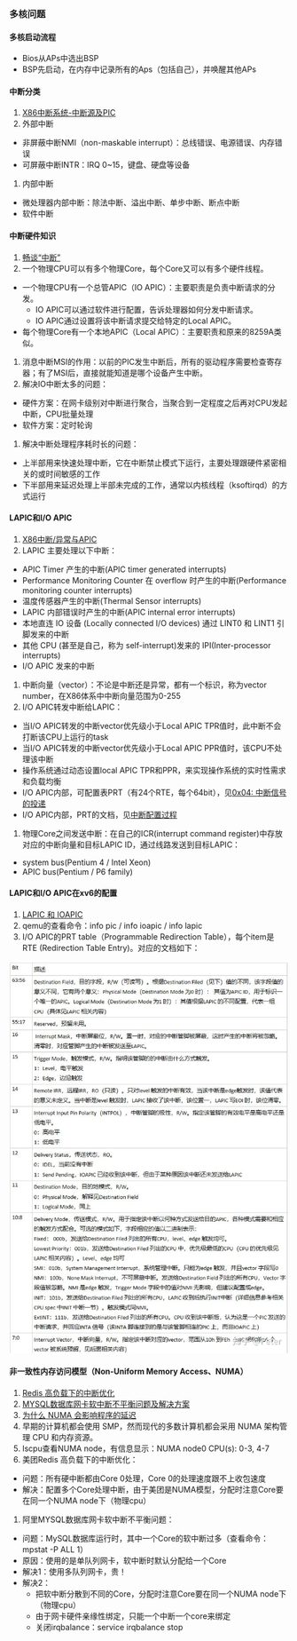 ### 多核问题

#### 多核启动流程
* Bios从APs中选出BSP
* BSP先启动，在内存中记录所有的Aps（包括自己），并唤醒其他APs

#### 中断分类
1. [X86中断系统-中断源及PIC](https://blog.csdn.net/JIA_GUOQIANG/article/details/52939035)
1. 外部中断
  * 非屏蔽中断NMI（non-maskable interrupt）：总线错误、电源错误、内存错误
  * 可屏蔽中断INTR：IRQ 0~15，键盘、硬盘等设备
1. 内部中断
  * 微处理器内部中断：除法中断、溢出中断、单步中断、断点中断
  * 软件中断
  
#### 中断硬件知识
1. [畅谈“中断”](https://blog.51cto.com/alanwu/1273095)
1. 一个物理CPU可以有多个物理Core，每个Core又可以有多个硬件线程。
  * 一个物理CPU有一个总管APIC（IO APIC）：主要职责是负责中断请求的分发。
    * IO APIC可以通过软件进行配置，告诉处理器如何分发中断请求。
    * IO APIC通过设置将该中断请求提交给特定的Local APIC。
  * 每个物理Core有一个本地APIC（Local APIC）：主要职责和原来的8259A类似。
1. 消息中断MSI的作用：以前的PIC发生中断后，所有的驱动程序需要检查寄存器；有了MSI后，直接就能知道是哪个设备产生中断。
1. 解决IO中断太多的问题：
  * 硬件方案：在网卡级别对中断进行聚合，当聚合到一定程度之后再对CPU发起中断，CPU批量处理
  * 软件方案：定时轮询
1. 解决中断处理程序耗时长的问题：
  * 上半部用来快速处理中断，它在中断禁止模式下运行，主要处理跟硬件紧密相关的或时间敏感的工作
  * 下半部用来延迟处理上半部未完成的工作，通常以内核线程（ksoftirqd）的方式运行

#### LAPIC和I/O APIC
1. [X86中断/异常与APIC](https://www.cnblogs.com/wsg1100/p/14055863.html)
1. LAPIC 主要处理以下中断：
  * APIC Timer 产生的中断(APIC timer generated interrupts)
  * Performance Monitoring Counter 在 overflow 时产生的中断(Performance monitoring counter interrupts)
  * 温度传感器产生的中断(Thermal Sensor interrupts)
  * LAPIC 内部错误时产生的中断(APIC internal error interrupts)
  * 本地直连 IO 设备 (Locally connected I/O devices) 通过 LINT0 和 LINT1 引脚发来的中断
  * 其他 CPU (甚至是自己，称为 self-interrupt)发来的 IPI(Inter-processor interrupts)
  * I/O APIC 发来的中断
1. 中断向量（vector）：不论是中断还是异常，都有一个标识，称为vector number，在X86体系中中断向量范围为0-255  
1. I/O APIC转发中断给LAPIC：
  * 当I/O APIC转发的中断vector优先级小于Local APIC TPR值时，此中断不会打断该CPU上运行的task
  * 当I/O APIC转发的中断vector优先级小于Local APIC PPR值时，该CPU不处理该中断
  * 操作系统通过动态设置local APIC TPR和PPR，来实现操作系统的实时性需求和负载均衡
  * I/O APIC内部，可配置表PRT（有24个RTE，每个64bit），见[0x04: 中断信号的投递](https://www.cnblogs.com/xuanyuan/p/14679727.html)
  * I/O APIC内部，PRT的文档，见[中断配置过程](https://www.cnblogs.com/wahaha02/p/6341095.html)
1. 物理Core之间发送中断：在自己的ICR(interrupt command register)中存放对应的中断向量和目标LAPIC ID，通过线路发送到目标LAPIC：
  * system bus(Pentium 4 / Intel Xeon)
  * APIC bus(Pentium / P6 family)  

#### LAPIC和I/O APIC在xv6的配置
1. [LAPIC 和 IOAPIC](https://zhuanlan.zhihu.com/p/313725721)
1. qemu的查看命令：info pic / info ioapic / info lapic
1. I/O APIC的PRT table（Programmable Redirection Table），每个item是RTE (Redirection Table Entry)。对应的文档如下：


![](../images/xv6-lab53.jpg)


#### 非一致性内存访问模型（Non-Uniform Memory Access、NUMA）
1. [Redis 高负载下的中断优化](https://tech.meituan.com/2018/03/16/redis-high-concurrency-optimization.html)
1. [MYSQL数据库网卡软中断不平衡问题及解决方案](http://blog.yufeng.info/archives/2037)
1. [为什么 NUMA 会影响程序的延迟](https://draveness.me/whys-the-design-numa-performance/)
1. 早期的计算机都会使用 SMP，然而现代的多数计算机都会采用 NUMA 架构管理 CPU 和内存资源。
1. lscpu查看NUMA node，有信息显示：NUMA node0 CPU(s): 0-3, 4-7
1. 美团Redis 高负载下的中断优化：
  * 问题：所有硬中断都由Core 0处理，Core 0的处理速度跟不上收包速度
  * 解决：配置多个Core处理中断，由于美团是NUMA模型，分配时注意Core要在同一个NUMA node下（物理cpu）
1. 阿里MYSQL数据库网卡软中断不平衡问题：
  * 问题：MySQL数据库运行时，其中一个Core的软中断过多（查看命令：mpstat -P ALL 1）
  * 原因：使用的是单队列网卡，软中断时默认分配给一个Core
  * 解决1：使用多队列网卡，贵！
  * 解决2：
    * 把软中断分散到不同的Core，分配时注意Core要在同一个NUMA node下（物理cpu）
    * 由于网卡硬件亲缘性绑定，只能一个中断一个core来绑定
    * 关闭irqbalance：service irqbalance stop

